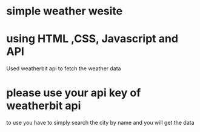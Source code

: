 # simple weather wesite 
# using HTML ,CSS, Javascript and API
Used weatherbit api to fetch the weather data
# please use your api key of weatherbit api
to use you have to simply search the city by name and you will get the data


